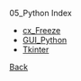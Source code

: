 05_Python Index

* [cx_Freeze](cx_Freeze.md)
* [GUI_Python](GUI_Python.md)
* [Tkinter](Tkinter.md)

[Back](./../index.md)